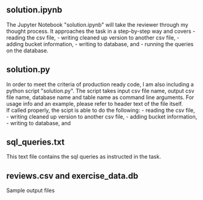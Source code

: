 ## solution.ipynb
The Jupyter Notebook "solution.ipynb" will take the reviewer through my thought process.
It approaches the task in a step-by-step way and covers
    - reading the csv file, 
    - writing cleaned up version to another csv file, 
    - adding bucket information, 
    - writing to database, and
    - running the queries on the database.

## solution.py
In order to meet the criteria of production ready code, I am also including a python script "solution.py".
The script takes input csv file name, output csv file name, database name and table name as command line arguments.
For usage info and an example, please refer to header text of the file itself.  
If called properly, the scipt is able to do the following:
    - reading the csv file, 
    - writing cleaned up version to another csv file, 
    - adding bucket information, 
    - writing to database, and
    
## sql_queries.txt
This text file contains the sql queries as instructed in the task.

## reviews.csv and exercise_data.db
Sample output files
